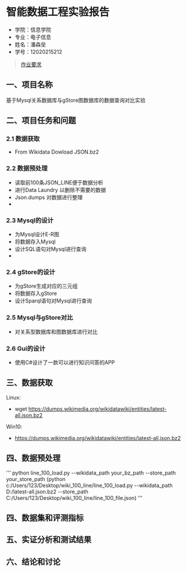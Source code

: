 智能数据工程实验报告
====================

- 学院：信息学院
- 专业：电子信息
- 姓名：潘森垒
- 学号：12020215212


> [作业要求](作业要求.md)


## 一、项目名称
基于Mysql关系数据库与gStore图数据库的数据查询对比实验

## 二、项目任务和问题
### 2.1 数据获取

* From Wikidata Dowload JSON.bz2

### 2.2 数据预处理
* 读取前100条JSON_LINE便于数据分析
* 进行Data Laundry 以删除不需要的数据
* Json.dumps 对数据进行整理
* 
### 2.3 Mysql的设计
* 为Mysql设计E-R图
* 将数据存入Mysql
* 设计SQL语句对Mysql进行查询
* 
### 2.4 gStore的设计
* 为gStore生成对应的三元组
* 将数据存入gStore
* 设计Sparql语句对Mysql进行查询

### 2.5 Mysql与gStore对比
* 对关系型数据库和图数据库进行对比

### 2.6 Gui的设计
* 使用C#设计了一款可以进行知识问答的APP

## 三、数据获取
Linux:
* wget https://dumps.wikimedia.org/wikidatawiki/entities/latest-all.json.bz2

Win10: 
* https://dumps.wikimedia.org/wikidatawiki/entities/latest-all.json.bz2
## 四、数据预处理
'''
python line_100_load.py --wikidata_path your_bz_path --store_path your_store_path
(python c:/Users/123/Desktop/wiki_100_line/line_100_load.py --wikidata_path D:/latest-all.json.bz2 --store_path C:/Users/123/Desktop/wiki_100_line/line_100_file.json)
'''
## 四、数据集和评测指标


## 五、实证分析和测试结果


## 六、结论和讨论
